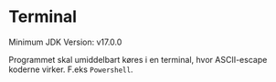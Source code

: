 # Terminal

Minimum JDK Version: v17.0.0

Programmet skal umiddelbart køres i en terminal, hvor ASCII-escape koderne virker. F.eks `Powershell`.